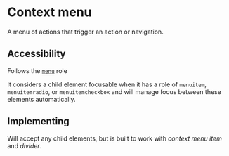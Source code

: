 # Context menu

A menu of actions that trigger an action or navigation.

## Accessibility

Follows the [`menu`](https://www.w3.org/TR/wai-aria-1.1/#menu) role 

It considers a child element focusable when it has a role of `menuitem`, `menuitemradio`, or `menuitemcheckbox` and will manage focus between these elements automatically.

## Implementing

Will accept any child elements, but is built to work with *context menu item* and *divider*.
